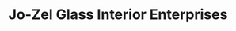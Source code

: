 ---
title: "Jo-Zel Glass Interior Enterprises"
url: /taytay/jo-zel-glass-interior-enterprises/
shop: Allgemein
---